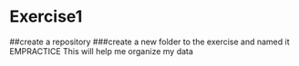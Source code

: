 # Exercise1
##create a repository
###create a new folder to the exercise and named it EMPRACTICE
This will help me organize my data


